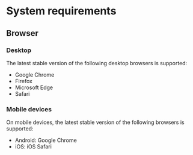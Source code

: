 # System requirements

## Browser

### Desktop

The latest stable version of the following desktop browsers is supported:

- Google Chrome
- Firefox
- Microsoft Edge
- Safari

### Mobile devices

On mobile devices, the latest stable version of the following browsers is supported:

- Android: Google Chrome
- iOS: iOS Safari
